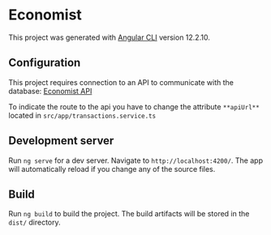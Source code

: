 # Economist

This project was generated with [Angular CLI](https://github.com/angular/angular-cli) version 12.2.10.

## Configuration

This project requires connection to an API to communicate with the database: [Economist API](https://github.com/IvanRep/Economist_API)

To indicate the route to the api you have to change the attribute `**apiUrl**` located in `src/app/transactions.service.ts`

## Development server

Run `ng serve` for a dev server. Navigate to `http://localhost:4200/`. The app will automatically reload if you change any of the source files.

## Build

Run `ng build` to build the project. The build artifacts will be stored in the `dist/` directory.